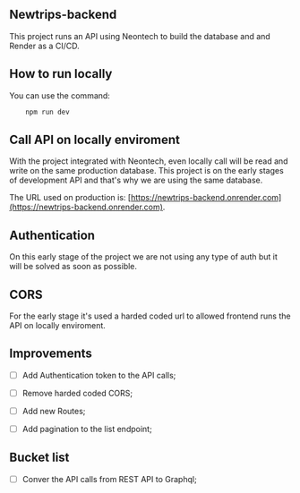 ## Newtrips-backend
This project runs an API using Neontech to build the database and and Render as a CI/CD.

## How to run locally
You can use the command: 

```bash
    npm run dev
```

## Call API on locally enviroment 
With the project integrated with Neontech, even locally call will be read and write on the same production database.
This project is on the early stages of development API and that's why we are using the same database.

The URL used on production is: [https://newtrips-backend.onrender.com](https://newtrips-backend.onrender.com).


## Authentication
On this early stage of the project we are not using any type of auth but it will be solved as soon as possible.

## CORS
For the early stage it's used a harded coded url to allowed frontend runs the API on locally enviroment.

## Improvements

- [ ] Add Authentication token to the API calls;
- [ ] Remove harded coded CORS;
- [ ] Add new Routes;
- [ ] Add pagination to the list endpoint;


## Bucket list
- [ ] Conver the API calls from REST API to Graphql;
